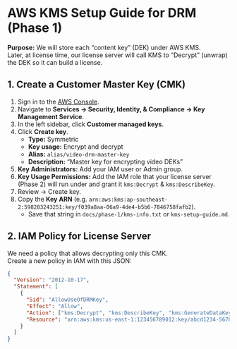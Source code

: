 # AWS KMS Setup Guide for DRM (Phase 1)

**Purpose:** We will store each “content key” (DEK) under AWS KMS.  
Later, at license time, our license server will call KMS to “Decrypt” (unwrap) the DEK so it can build a license.  

## 1. Create a Customer Master Key (CMK)

1. Sign in to the [AWS Console](https://console.aws.amazon.com).  
2. Navigate to **Services → Security, Identity, & Compliance → Key Management Service**.  
3. In the left sidebar, click **Customer managed keys**.  
4. Click **Create key**.  
   - **Type:** Symmetric  
   - **Key usage:** Encrypt and decrypt  
   - **Alias:** `alias/video-drm-master-key`  
   - **Description:** “Master key for encrypting video DEKs”  
5. **Key Administrators:** Add your IAM user or Admin group.  
6. **Key Usage Permissions:** Add the IAM role that your license server (Phase 2) will run under and grant it `kms:Decrypt` & `kms:DescribeKey`.  
7. Review → Create key.  
8. Copy the **Key ARN** (e.g. `arn:aws:kms:ap-southeast-2:598283243251:key/f039a8aa-06a9-4de4-b5b6-7846758fafb2`).  
   - Save that string in `docs/phase-1/kms-info.txt` or `kms-setup-guide.md`.

## 2. IAM Policy for License Server

We need a policy that allows decrypting only this CMK.  
Create a new policy in IAM with this JSON:

```json
{
  "Version": "2012-10-17",
  "Statement": [
    {
      "Sid": "AllowUseOfDRMKey",
      "Effect": "Allow",
      "Action": ["kms:Decrypt", "kms:DescribeKey", "kms:GenerateDataKey"],
      "Resource": "arn:aws:kms:us-east-1:123456789012:key/abcd1234-5678-90ab-cdef-EXAMPLEKEY"
    }
  ]
}
